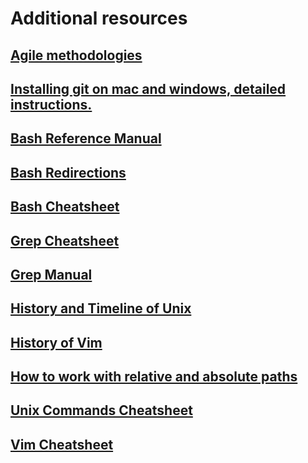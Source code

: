 # Additional resources

## [Agile methodologies](https://www.planview.com/resources/guide/agile-methodologies-a-beginners-guide/)

## [Installing git on mac and windows, detailed instructions.](https://git-scm.com/book/en/v2/Getting-Started-Installing-Git)

## [Bash Reference Manual](https://www.gnu.org/software/bash/manual/html_node/index.html#SEC_Contents)

## [Bash Redirections](https://www.gnu.org/software/bash/manual/html_node/Redirections.html#Redirections)

## [Bash Cheatsheet](https://devhints.io/bash)

## [Grep Cheatsheet](https://devhints.io/grep)

## [Grep Manual](https://man7.org/linux/man-pages/man1/grep.1.html)

## [History and Timeline of Unix](https://unix.org/what_is_unix/history_timeline.html)

## [History of Vim](https://en.wikipedia.org/wiki/Vim_(text_editor))

## [How to work with relative and absolute paths](https://www.geeksforgeeks.org/absolute-relative-pathnames-unix/)

## [Unix Commands Cheatsheet](https://cheatography.com/jluis/cheat-sheets/bash-and-unix-commands/)

## [Vim Cheatsheet](https://vim.rtorr.com/)